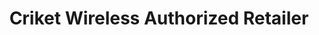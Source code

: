 ---
title: "Criket Wireless Authorized Retailer"
url: /winchester/criket-wireless-authorized-retailer/
shop: mobile phone
---
